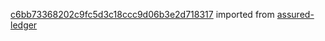 [c6bb73368202c9fc5d3c18ccc9d06b3e2d718317](https://github.com/insolar/assured-ledger/commit/c6bb73368202c9fc5d3c18ccc9d06b3e2d718317) imported from [assured-ledger](https://github.com/insolar/assured-ledger)
